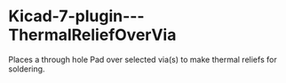 # Kicad-7-plugin---ThermalReliefOverVia
Places a through hole Pad over selected via(s) to make thermal reliefs for soldering.
